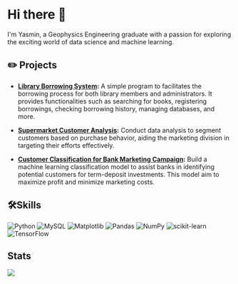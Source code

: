 # Hi there 👋

I'm Yasmin, a Geophysics Engineering graduate with a passion for exploring the exciting world of data science and machine learning. 

## ✏️ Projects

- **[Library Borrowing System](https://github.com/fathimahyasmin/Library-Borrowing-System):** A simple program to facilitates the borrowing process for both library members and administrators. It provides functionalities such as searching for books, registering borrowings, checking borrowing history, managing databases, and more.

- **[Supermarket Customer Analysis](https://github.com/fathimahyasmin/Supermarket-Customer-Analysis):** Conduct data analysis to segment customers based on purchase behavior, aiding the marketing division in targeting their efforts effectively.

- **[Customer Classification for Bank Marketing Campaign](https://github.com/fathimahyasmin/BankMarketingCampaign):** Build a machine learning classification model to assist banks in identifying potential customers for term-deposit investments. This model aim to maximize profit and minimize marketing costs.


## 🛠️Skills
![Python](https://img.shields.io/badge/python-3670A0?style=for-the-badge&logo=python&logoColor=ffdd54)
![MySQL](https://img.shields.io/badge/mysql-%2300f.svg?style=for-the-badge&logo=mysql&logoColor=white)
![Matplotlib](https://img.shields.io/badge/Matplotlib-%23ffffff.svg?style=for-the-badge&logo=Matplotlib&logoColor=black)
![Pandas](https://img.shields.io/badge/pandas-%23150458.svg?style=for-the-badge&logo=pandas&logoColor=white)
![NumPy](https://img.shields.io/badge/numpy-%23013243.svg?style=for-the-badge&logo=numpy&logoColor=white)
![scikit-learn](https://img.shields.io/badge/scikit--learn-%23F7931E.svg?style=for-the-badge&logo=scikit-learn&logoColor=white)
![TensorFlow](https://img.shields.io/badge/TensorFlow-%23FF6F00.svg?style=for-the-badge&logo=TensorFlow&logoColor=white)

## Stats
<picture>
    <source media="(prefers-color-scheme: dark)" srcset="https://streak-stats.demolab.com?user=fathimahyasmin&theme=prussian" />
    <img src="https://streak-stats.demolab.com?user=fathimahyasmin&theme=default" />
</picture>

<!--
**fathimahyasmin/fathimahyasmin** is a ✨ _special_ ✨ repository because its `README.md` (this file) appears on your GitHub profile.

Here are some ideas to get you started:

- 🔭 I’m currently working on ...
- 🌱 I’m currently learning ...
- 👯 I’m looking to collaborate on ...
- 🤔 I’m looking for help with ...
- 💬 Ask me about ...
- 📫 How to reach me: ...
- 😄 Pronouns: ...
- ⚡ Fun fact: ...
-->
